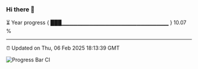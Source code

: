 ### Hi there 👋

⏳ Year progress { ███▁▁▁▁▁▁▁▁▁▁▁▁▁▁▁▁▁▁▁▁▁▁▁▁▁▁▁ } 10.07 %

---

⏰ Updated on Thu, 06 Feb 2025 18:13:39 GMT

![Progress Bar CI](https://github.com/Shyam-Makwana/GitHub-Actions-Demo/workflows/Progress%20Bar%20CI/badge.svg)

